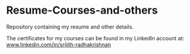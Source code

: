# Resume-Courses-and-others
Repository containing my resume and other details.

The certificates for my courses can be found in my LinkedIn account at: www.linkedin.com/in/srijith-radhakrishnan
